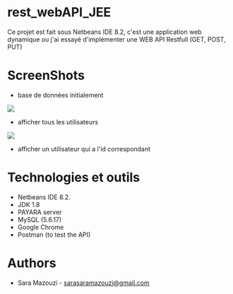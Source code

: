 # rest_webAPI_JEE
Ce projet est fait sous Netbeans IDE 8.2, c'est une application web dynamique ou j'ai essayé d'implémenter une WEB API Restfull (GET, POST, PUT)

# ScreenShots
* base de données initialement
<p>
<img align="center" src="https://user-images.githubusercontent.com/20047882/49411499-6c930000-f769-11e8-85c8-61b0c73ca3a8.PNG">
</p>

* afficher tous les utilisateurs
<p>
<img align="center" src="https://user-images.githubusercontent.com/20047882/49411520-80d6fd00-f769-11e8-9893-0fd52b384170.PNG">
</p>

* afficher un utilisateur qui a l'id correspondant
<p>
</p>

# Technologies et outils
* Netbeans IDE 8.2.
* JDK 1.8
* PAYARA server
* MySQL (5.6.17)
* Google Chrome
* Postman (to test the API)

# Authors
* Sara Mazouzi - [sarasaramazouzi@gmail.com]()
